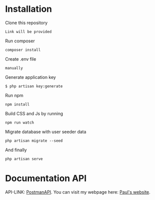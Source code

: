 # Installation

Clone this repository 

```Link will be provided```

Run composer

```composer install```

Create .env file

```manually```

Generate application key

```$ php artisan key:generate```

Run npm

```npm install```

Build CSS and Js by running 

```npm run watch```

Migrate database with user seeder data

```php artisan migrate --seed```

And finally

```php artisan serve```

# Documentation API

API-LINK: [PostmanAPI](https://documenter.getpostman.com/view/4682525/Tzsco6MT).
You can visit my webpage here: [Paul's website](https://paul-teran.com/).